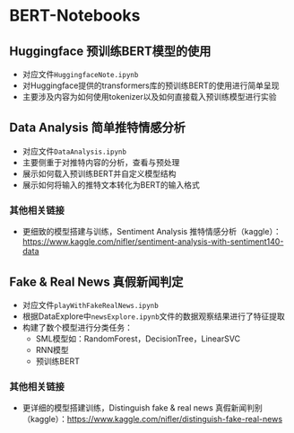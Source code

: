 # BERT-Notebooks

## Huggingface 预训练BERT模型的使用

- 对应文件`HuggingfaceNote.ipynb`
- 对Huggingface提供的transformers库的预训练BERT的使用进行简单呈现
- 主要涉及内容为如何使用tokenizer以及如何直接载入预训练模型进行实验

## Data Analysis 简单推特情感分析

- 对应文件`DataAnalysis.ipynb`
- 主要侧重于对推特内容的分析，查看与预处理
- 展示如何载入预训练BERT并自定义模型结构
- 展示如何将输入的推特文本转化为BERT的输入格式

### 其他相关链接

- 更细致的模型搭建与训练，Sentiment Analysis 推特情感分析（kaggle）：https://www.kaggle.com/nifler/sentiment-analysis-with-sentiment140-data

## Fake & Real News 真假新闻判定

- 对应文件`playWithFakeRealNews.ipynb`
- 根据DataExplore中`newsExplore.ipynb`文件的数据观察结果进行了特征提取
- 构建了数个模型进行分类任务：
  - SML模型如：RandomForest，DecisionTree，LinearSVC
  - RNN模型
  - 预训练BERT

### 其他相关链接

- 更详细的模型搭建训练，Distinguish fake & real news 真假新闻判别（kaggle）：https://www.kaggle.com/nifler/distinguish-fake-real-news
